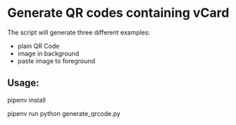# Generate QR codes containing vCard

The script will generate three different examples:
- plain QR Code
- image in background
- paste image to foreground

## Usage:

pipenv install

pipenv run python generate_qrcode.py
